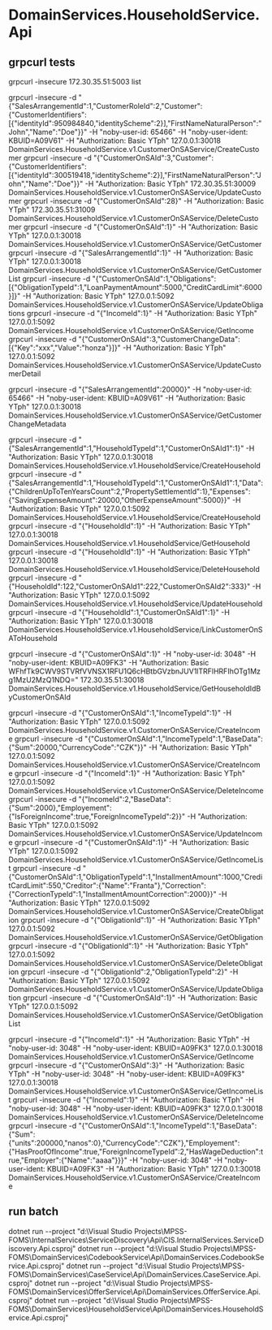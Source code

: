 ﻿# DomainServices.HouseholdService.Api

## grpcurl tests
grpcurl -insecure 172.30.35.51:5003 list

grpcurl -insecure -d "{\"SalesArrangementId\":1,\"CustomerRoleId\":2,\"Customer\":{\"CustomerIdentifiers\":[{\"identityId\":950984840,\"identityScheme\":2}],\"FirstNameNaturalPerson\":\"John\",\"Name\":\"Doe\"}}" -H "noby-user-id: 65466" -H "noby-user-ident: KBUID=A09V61" -H "Authorization: Basic YTph" 127.0.0.1:30018 DomainServices.HouseholdService.v1.CustomerOnSAService/CreateCustomer
grpcurl -insecure -d "{\"CustomerOnSAId\":3,\"Customer\":{\"CustomerIdentifiers\":[{\"identityId\":300519418,\"identityScheme\":2}],\"FirstNameNaturalPerson\":\"John\",\"Name\":\"Doe\"}}" -H "Authorization: Basic YTph" 172.30.35.51:30009 DomainServices.HouseholdService.v1.CustomerOnSAService/UpdateCustomer
grpcurl -insecure -d "{\"CustomerOnSAId\":28}" -H "Authorization: Basic YTph" 172.30.35.51:31009 DomainServices.HouseholdService.v1.CustomerOnSAService/DeleteCustomer
grpcurl -insecure -d "{\"CustomerOnSAId\":1}" -H "Authorization: Basic YTph" 127.0.0.1:30018 DomainServices.HouseholdService.v1.CustomerOnSAService/GetCustomer
grpcurl -insecure -d "{\"SalesArrangementId\":1}" -H "Authorization: Basic YTph" 127.0.0.1:30018 DomainServices.HouseholdService.v1.CustomerOnSAService/GetCustomerList
grpcurl -insecure -d "{\"CustomerOnSAId\":1,\"Obligations\":[{\"ObligationTypeId\":1,\"LoanPaymentAmount\":5000,\"CreditCardLimit\":6000}]}" -H "Authorization: Basic YTph" 127.0.0.1:5092 DomainServices.HouseholdService.v1.CustomerOnSAService/UpdateObligations
grpcurl -insecure -d "{\"IncomeId\":1}" -H "Authorization: Basic YTph" 127.0.0.1:5092 DomainServices.HouseholdService.v1.CustomerOnSAService/GetIncome
grpcurl -insecure -d "{\"CustomerOnSAId\":3,\"CustomerChangeData\":[{\"Key\":\"xxx\",\"Value\":\"honza\"}]}" -H "Authorization: Basic YTph" 127.0.0.1:5092 DomainServices.HouseholdService.v1.CustomerOnSAService/UpdateCustomerDetail

grpcurl -insecure -d "{\"SalesArrangementId\":20000}" -H "noby-user-id: 65466" -H "noby-user-ident: KBUID=A09V61" -H "Authorization: Basic YTph" 127.0.0.1:30018 DomainServices.HouseholdService.v1.CustomerOnSAService/GetCustomerChangeMetadata

grpcurl -insecure -d "{\"SalesArrangementId\":1,\"HouseholdTypeId\":1,\"CustomerOnSAId1\":1}" -H "Authorization: Basic YTph" 127.0.0.1:30018 DomainServices.HouseholdService.v1.HouseholdService/CreateHousehold
grpcurl -insecure -d "{\"SalesArrangementId\":1,\"HouseholdTypeId\":1,\"CustomerOnSAId1\":1,\"Data\":{\"ChildrenUpToTenYearsCount\":2,\"PropertySettlementId\":1},\"Expenses\":{\"SavingExpenseAmount\":20000,\"OtherExpenseAmount\":5000}}" -H "Authorization: Basic YTph" 127.0.0.1:5092 DomainServices.HouseholdService.v1.HouseholdService/CreateHousehold
grpcurl -insecure -d "{\"HouseholdId\":1}" -H "Authorization: Basic YTph" 127.0.0.1:30018 DomainServices.HouseholdService.v1.HouseholdService/GetHousehold
grpcurl -insecure -d "{\"HouseholdId\":1}" -H "Authorization: Basic YTph" 127.0.0.1:30018 DomainServices.HouseholdService.v1.HouseholdService/DeleteHousehold
grpcurl -insecure -d "{\"HouseholdId\":122,\"CustomerOnSAId1\":222,\"CustomerOnSAId2\":333}" -H "Authorization: Basic YTph" 127.0.0.1:5092 DomainServices.HouseholdService.v1.HouseholdService/UpdateHousehold
grpcurl -insecure -d "{\"HouseholdId\":1,\"CustomerOnSAId1\":1}" -H "Authorization: Basic YTph" 127.0.0.1:30018 DomainServices.HouseholdService.v1.HouseholdService/LinkCustomerOnSAToHousehold

grpcurl -insecure -d "{\"CustomerOnSAId\":1}" -H "noby-user-id: 3048" -H "noby-user-ident: KBUID=A09FK3" -H "Authorization: Basic WFhfTk9CWV9STVRfVVNSX1RFU1Q6cHBtbGVzbnJUV1lTRFlHRFIhOTg1Mzg1MzU2MzQ1NDQ=" 172.30.35.51:30018 DomainServices.HouseholdService.v1.HouseholdService/GetHouseholdIdByCustomerOnSAId

grpcurl -insecure -d "{\"CustomerOnSAId\":1,\"IncomeTypeId\":1}" -H "Authorization: Basic YTph" 127.0.0.1:5092 DomainServices.HouseholdService.v1.CustomerOnSAService/CreateIncome
grpcurl -insecure -d "{\"CustomerOnSAId\":1,\"IncomeTypeId\":1,\"BaseData\":{\"Sum\":20000,\"CurrencyCode\":\"CZK\"}}" -H "Authorization: Basic YTph" 127.0.0.1:5092 DomainServices.HouseholdService.v1.CustomerOnSAService/CreateIncome
grpcurl -insecure -d "{\"IncomeId\":1}" -H "Authorization: Basic YTph" 127.0.0.1:5092 DomainServices.HouseholdService.v1.CustomerOnSAService/DeleteIncome
grpcurl -insecure -d "{\"IncomeId\":2,\"BaseData\":{\"Sum\":2000},\"Employement\":{\"IsForeignIncome\":true,\"ForeignIncomeTypeId\":2}}" -H "Authorization: Basic YTph" 127.0.0.1:5092 DomainServices.HouseholdService.v1.CustomerOnSAService/UpdateIncome
grpcurl -insecure -d "{\"CustomerOnSAId\":1}" -H "Authorization: Basic YTph" 127.0.0.1:5092 DomainServices.HouseholdService.v1.CustomerOnSAService/GetIncomeList
grpcurl -insecure -d "{\"CustomerOnSAId\":1,\"ObligationTypeId\":1,\"InstallmentAmount\":1000,\"CreditCardLimit\":550,\"Creditor\":{\"Name\":\"Franta\"},\"Correction\":{\"CorrectionTypeId\":1,\"InstallmentAmountCorrection\":2000}}" -H "Authorization: Basic YTph" 127.0.0.1:5092 DomainServices.HouseholdService.v1.CustomerOnSAService/CreateObligation
grpcurl -insecure -d "{\"ObligationId\":1}" -H "Authorization: Basic YTph" 127.0.0.1:5092 DomainServices.HouseholdService.v1.CustomerOnSAService/GetObligation
grpcurl -insecure -d "{\"ObligationId\":1}" -H "Authorization: Basic YTph" 127.0.0.1:5092 DomainServices.HouseholdService.v1.CustomerOnSAService/DeleteObligation
grpcurl -insecure -d "{\"ObligationId\":2,\"ObligationTypeId\":2}" -H "Authorization: Basic YTph" 127.0.0.1:5092 DomainServices.HouseholdService.v1.CustomerOnSAService/UpdateObligation
grpcurl -insecure -d "{\"CustomerOnSAId\":1}" -H "Authorization: Basic YTph" 127.0.0.1:5092 DomainServices.HouseholdService.v1.CustomerOnSAService/GetObligationList

grpcurl -insecure -d "{\"IncomeId\":1}" -H "Authorization: Basic YTph" -H "noby-user-id: 3048" -H "noby-user-ident: KBUID=A09FK3" 127.0.0.1:30018 DomainServices.HouseholdService.v1.CustomerOnSAService/GetIncome
grpcurl -insecure -d "{\"CustomerOnSAId\":3}" -H "Authorization: Basic YTph" -H "noby-user-id: 3048" -H "noby-user-ident: KBUID=A09FK3" 127.0.0.1:30018 DomainServices.HouseholdService.v1.CustomerOnSAService/GetIncomeList
grpcurl -insecure -d "{\"IncomeId\":1}" -H "Authorization: Basic YTph" -H "noby-user-id: 3048" -H "noby-user-ident: KBUID=A09FK3" 127.0.0.1:30018 DomainServices.HouseholdService.v1.CustomerOnSAService/DeleteIncome
grpcurl -insecure -d "{\"CustomerOnSAId\":1,\"IncomeTypeId\":1,\"BaseData\":{\"Sum\":{\"units\":200000,\"nanos\":0},\"CurrencyCode\":\"CZK\"},\"Employement\":{\"HasProofOfIncome\":true,\"ForeignIncomeTypeId\":2,\"HasWageDeduction\":true,\"Employer\":{\"Name\":\"aaaa\"}}}" -H "noby-user-id: 3048" -H "noby-user-ident: KBUID=A09FK3" -H "Authorization: Basic YTph" 127.0.0.1:30018 DomainServices.HouseholdService.v1.CustomerOnSAService/CreateIncome

## run batch
dotnet run --project "d:\Visual Studio Projects\MPSS-FOMS\InternalServices\ServiceDiscovery\Api\CIS.InternalServices.ServiceDiscovery.Api.csproj"
dotnet run --project "d:\Visual Studio Projects\MPSS-FOMS\DomainServices\CodebookService\Api\DomainServices.CodebookService.Api.csproj"
dotnet run --project "d:\Visual Studio Projects\MPSS-FOMS\DomainServices\CaseService\Api\DomainServices.CaseService.Api.csproj"
dotnet run --project "d:\Visual Studio Projects\MPSS-FOMS\DomainServices\OfferService\Api\DomainServices.OfferService.Api.csproj"
dotnet run --project "d:\Visual Studio Projects\MPSS-FOMS\DomainServices\HouseholdService\Api\DomainServices.HouseholdService.Api.csproj"


